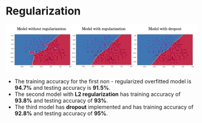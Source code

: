 # Regularization

![](image.png)

* The training accuracy for the first non - regularized overfitted model is **94.7%** and testing accuracy is **91.5%**.  
* The second model with **L2 regularization** has training accuracy of **93.8%** and testing accuracy of **93%**.  
* The third model has **dropout** implemented and has training accuracy of **92.8%** and testing accuracy of **95%**.  
